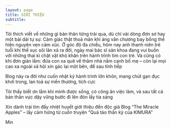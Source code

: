 ```yaml
---
layout: page
title: GIỚI THIỆU
subtitle:
---
```

Tôi thích viết về những gì bản thân từng trải qua, dù chỉ vài dòng đơn sơ hay một bài dài tự sự. Cảm giác thật thoả mãn khi áng văn chương bay bổng thể hiện nguyên vẹn cảm xúc. Ở góc độ đa chiều, hôm nay anh thanh niên trẻ tuổi khí thế sục sôi lăn xả ra đời, ngày mai bác sĩ sản khoa đang vui buồn với những thai kì chật vật khó khăn trên hành trình tìm con trẻ. Và cũng có khi đơn giản lắm: đứa con xa quê về thăm nhà nằm cạnh bố mẹ – còn lại mọi cao xa ngoài xã hội xin gác lại một bên, để sau tính tiếp

Blog này ra đời như cuốn nhật ký hành trình lớn khôn, mang chút gạn đục khơi trong, lan toả sự mến thương, tích cực

Tôi thấy biết ơn lắm khi mình được sống, có công ăn việc làm, và sau tất cả bản thân vực dậy vững bước đi lên đón lấy tia sáng

Xin dành trái tim đầy nhiệt huyết giới thiệu đến độc giả Blog “The Miracle Apples” – lấy cảm hứng từ cuốn truyện “Quả táo thần kỳ của KIMURA”

Min